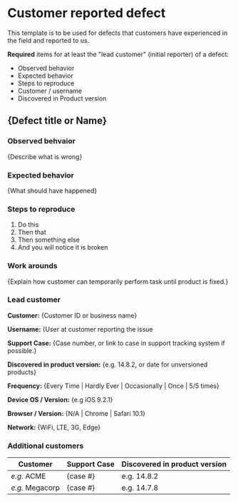 # Customer reported defect
This template is to be used for defects that customers have experienced in the field and reported to us. 

**Required** items for at least the "lead customer" (initial reporter) of a defect:

* Observed behavior
* Expected behavior
* Steps to reproduce
* Customer / username
* Discovered in Product version

## {Defect title or Name}
### Observed behvaior
{Describe what is wrong}

### Expected behavior
{What should have happened}

### Steps to reproduce
1. Do this
2. Then that
3. Then something else
4. And you will notice it is broken


### Work arounds
{Explain how customer can temporarily perform task until product is fixed.}


### Lead customer
**Customer:** {Customer ID or business name}

**Username:** {User at customer reporting the issue

**Support Case:** {Case number, or link to case in support tracking system if possible.}

**Discovered in product version:** {e.g. 14.8.2, or date for unversioned products}

**Frequency:**  {Every Time | Hardly Ever | Occasionally | Once | 5/5 times}

**Device OS / Version:** {e.g iOS 9.2.1}

**Browser / Version:** {N/A | Chrome | Safari 10.1}

**Network:** {WiFi, LTE, 3G, Edge}


### Additional customers
Customer | Support Case | Discovered in product version
------------- | ------------- | ---------
_e.g._ ACME | {case #} | e.g. 14.8.2
_e.g._ Megacorp  | {case #} | e.g. 14.7.8